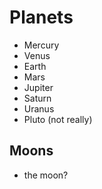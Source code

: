 # Planets
* Mercury
* Venus
* Earth
* Mars
* Jupiter
* Saturn
* Uranus
* Pluto (not really)

## Moons
* the moon?
